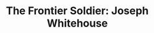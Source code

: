 ---
path: '/josephWhitehouse'
image: 'josephWhitehouse'
title: 'The Frontier Soldier: Joseph Whitehouse'
text: 'Now this quiet courtyard, Sunday afternoon, this girl with a random collection of European furniture, as though Deane had once intended to use the place as his home. Now this quiet courtyard, Sunday afternoon, this girl with a random collection of European furniture, as though Deane had once intended to use the place as his home.'
---